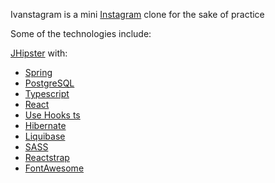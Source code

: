 Ivanstagram is a mini [Instagram](www.instagram.com) clone for the sake of practice

Some of the technologies include:

[JHipster](https://www.jhipster.tech/) with:

- [Spring](https://spring.io/)
- [PostgreSQL](https://www.postgresql.org/)
- [Typescript](https://www.typescriptlang.org/)
- [React](https://reactjs.org/)
- [Use Hooks ts](https://usehooks-ts.com/)
- [Hibernate](https://hibernate.org/)
- [Liquibase](https://www.liquibase.org/)
- [SASS](https://sass-lang.com/)
- [Reactstrap](https://reactstrap.github.io)
- [FontAwesome](https://fontawesome.com/)

